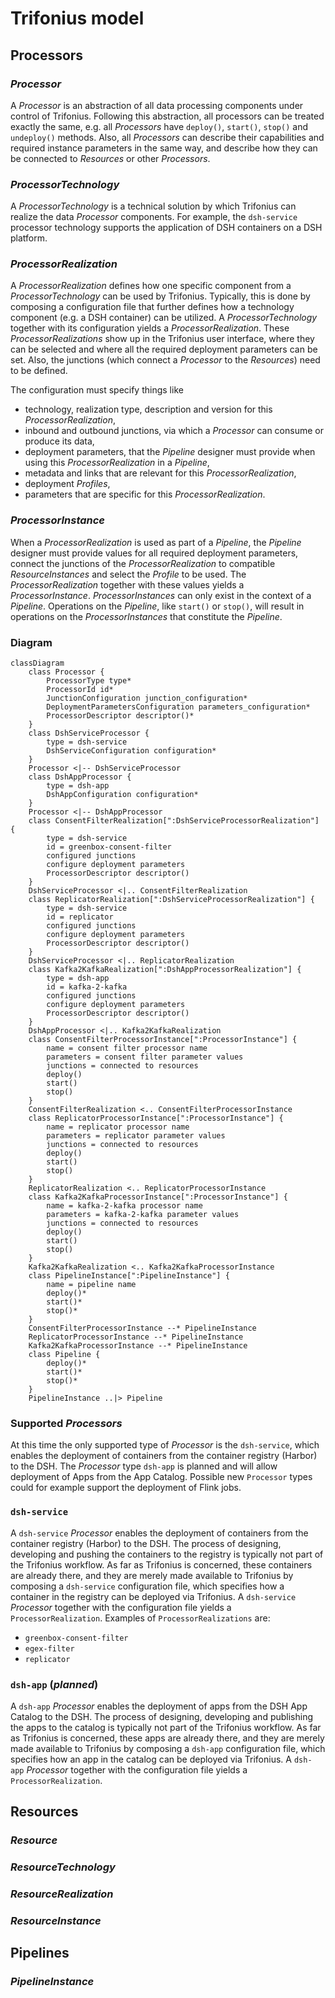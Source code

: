 # Trifonius model

## Processors

### _Processor_

A _Processor_ is an abstraction of all data processing components under control of Trifonius.
Following this abstraction, all processors can be treated exactly the same,
e.g. all _Processors_ have `deploy()`, `start()`, `stop()` and `undeploy()` methods.
Also, all _Processors_ can describe their capabilities and required instance parameters
in the same way, and describe how they can be connected to _Resources_ or other _Processors_.

### _ProcessorTechnology_

A _ProcessorTechnology_ is a technical solution by which Trifonius can realize the data _Processor_
components. For example, the `dsh-service` processor technology supports the application
of DSH containers on a DSH platform.

### _ProcessorRealization_

A _ProcessorRealization_ defines how one specific component from a _ProcessorTechnology_
can be used by Trifonius.
Typically, this is done by composing a configuration file that further defines how a
technology component (e.g. a DSH container) can be utilized.
A _ProcessorTechnology_ together with its configuration yields a _ProcessorRealization_.
These _ProcessorRealizations_ show up in the Trifonius user interface,
where they can be selected and where all the required deployment parameters can be set.
Also, the junctions (which connect a _Processor_ to the _Resources_) need to be defined.

The configuration must specify things like

* technology, realization type, description and version for this _ProcessorRealization_,
* inbound and outbound junctions, via which a _Processor_ can consume or produce its data,
* deployment parameters, that the _Pipeline_ designer must provide when using this
  _ProcessorRealization_ in a _Pipeline_,
* metadata and links that are relevant for this _ProcessorRealization_,
* deployment _Profiles_,
* parameters that are specific for this _ProcessorRealization_.

### _ProcessorInstance_

When a _ProcessorRealization_ is used as part of a _Pipeline_,
the _Pipeline_ designer must provide values for all required deployment parameters,
connect the junctions of the _ProcessorRealization_ to compatible _ResourceInstances_
and select the _Profile_ to be used.
The _ProcessorRealization_ together with these values yields a _ProcessorInstance_.
_ProcessorInstances_ can only exist in the context of a _Pipeline_.
Operations on the _Pipeline_, like `start()` or `stop()`,
will result in operations on the _ProcessorInstances_ that constitute the _Pipeline_.

### Diagram

```mermaid
classDiagram
    class Processor {
        ProcessorType type*
        ProcessorId id*
        JunctionConfiguration junction_configuration*
        DeploymentParametersConfiguration parameters_configuration*
        ProcessorDescriptor descriptor()*
    }
    class DshServiceProcessor {
        type = dsh-service
        DshServiceConfiguration configuration*
    }
    Processor <|-- DshServiceProcessor
    class DshAppProcessor {
        type = dsh-app
        DshAppConfiguration configuration*
    }
    Processor <|-- DshAppProcessor
    class ConsentFilterRealization[":DshServiceProcessorRealization"] {
        type = dsh-service
        id = greenbox-consent-filter
        configured junctions
        configure deployment parameters
        ProcessorDescriptor descriptor()
    }
    DshServiceProcessor <|.. ConsentFilterRealization
    class ReplicatorRealization[":DshServiceProcessorRealization"] {
        type = dsh-service
        id = replicator
        configured junctions
        configure deployment parameters
        ProcessorDescriptor descriptor()
    }
    DshServiceProcessor <|.. ReplicatorRealization
    class Kafka2KafkaRealization[":DshAppProcessorRealization"] {
        type = dsh-app
        id = kafka-2-kafka
        configured junctions
        configure deployment parameters
        ProcessorDescriptor descriptor()
    }
    DshAppProcessor <|.. Kafka2KafkaRealization
    class ConsentFilterProcessorInstance[":ProcessorInstance"] {
        name = consent filter processor name
        parameters = consent filter parameter values
        junctions = connected to resources
        deploy()
        start()
        stop()
    }
    ConsentFilterRealization <.. ConsentFilterProcessorInstance
    class ReplicatorProcessorInstance[":ProcessorInstance"] {
        name = replicator processor name
        parameters = replicator parameter values
        junctions = connected to resources
        deploy()
        start()
        stop()
    }
    ReplicatorRealization <.. ReplicatorProcessorInstance
    class Kafka2KafkaProcessorInstance[":ProcessorInstance"] {
        name = kafka-2-kafka processor name
        parameters = kafka-2-kafka parameter values
        junctions = connected to resources
        deploy()
        start()
        stop()
    }
    Kafka2KafkaRealization <.. Kafka2KafkaProcessorInstance
    class PipelineInstance[":PipelineInstance"] {
        name = pipeline name
        deploy()*
        start()*
        stop()*
    }
    ConsentFilterProcessorInstance --* PipelineInstance
    ReplicatorProcessorInstance --* PipelineInstance
    Kafka2KafkaProcessorInstance --* PipelineInstance
    class Pipeline {
        deploy()*
        start()*
        stop()*
    }
    PipelineInstance ..|> Pipeline
```

### Supported _Processors_

At this time the only supported type of _Processor_ is the `dsh-service`,
which enables the deployment of containers from the container registry (Harbor) to the DSH.
The _Processor_ type `dsh-app` is planned and will allow deployment of Apps
from the App Catalog. Possible new `Processor` types could for example support
the deployment of Flink jobs.

### `dsh-service`

A `dsh-service` _Processor_ enables the deployment of containers from the container registry
(Harbor) to the DSH.
The process of designing, developing and pushing the containers to the registry
is typically not part of the Trifonius workflow.
As far as Trifonius is concerned, these containers are already there,
and they are merely made available to Trifonius by composing a `dsh-service`
configuration file, which specifies how a container in the registry
can be deployed via Trifonius.
A `dsh-service` _Processor_ together with the configuration file yields a `ProcessorRealization`.
Examples of `ProcessorRealizations` are:

* `greenbox-consent-filter`
* `egex-filter`
* `replicator`

### `dsh-app` (_planned_)

A `dsh-app` _Processor_ enables the deployment of apps from the DSH App Catalog to the DSH.
The process of designing, developing and publishing the apps to the catalog
is typically not part of the Trifonius workflow.
As far as Trifonius is concerned, these apps are already there,
and they are merely made available to Trifonius by composing a `dsh-app`
configuration file, which specifies how an app in the catalog can be deployed via Trifonius.
A `dsh-app` _Processor_ together with the configuration file yields a `ProcessorRealization`.

## Resources

### _Resource_

### _ResourceTechnology_

### _ResourceRealization_

### _ResourceInstance_

## Pipelines

### _PipelineInstance_
